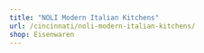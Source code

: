 ```yaml
---
title: "NOLI Modern Italian Kitchens"
url: /cincinnati/noli-modern-italian-kitchens/
shop: Eisenwaren
---
```

